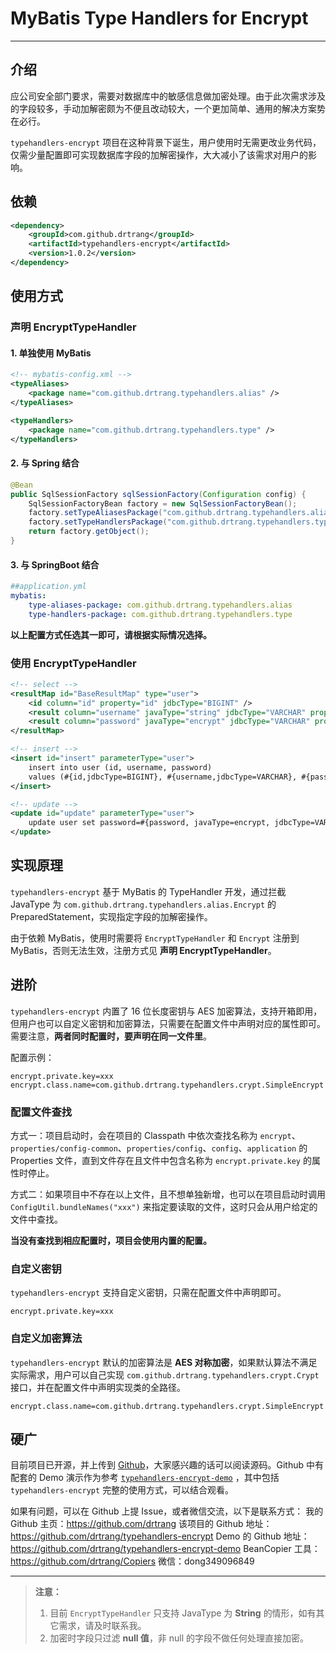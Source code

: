 # MyBatis Type Handlers for Encrypt

---

## 介绍
应公司安全部门要求，需要对数据库中的敏感信息做加密处理。由于此次需求涉及的字段较多，手动加解密颇为不便且改动较大，一个更加简单、通用的解决方案势在必行。

`typehandlers-encrypt` 项目在这种背景下诞生，用户使用时无需更改业务代码，仅需少量配置即可实现数据库字段的加解密操作，大大减小了该需求对用户的影响。


## 依赖
```xml
<dependency>
	<groupId>com.github.drtrang</groupId>
	<artifactId>typehandlers-encrypt</artifactId>
	<version>1.0.2</version>
</dependency>
```


## 使用方式
### 声明 EncryptTypeHandler
#### 1. 单独使用 MyBatis
```xml
<!-- mybatis-config.xml -->
<typeAliases>
    <package name="com.github.drtrang.typehandlers.alias" />
</typeAliases>

<typeHandlers>
    <package name="com.github.drtrang.typehandlers.type" />
</typeHandlers>
```

#### 2. 与 Spring 结合
```java
@Bean
public SqlSessionFactory sqlSessionFactory(Configuration config) {
    SqlSessionFactoryBean factory = new SqlSessionFactoryBean();
    factory.setTypeAliasesPackage("com.github.drtrang.typehandlers.alias");
    factory.setTypeHandlersPackage("com.github.drtrang.typehandlers.type");
    return factory.getObject();
}
```

#### 3. 与 SpringBoot 结合
```yaml
##application.yml
mybatis:
    type-aliases-package: com.github.drtrang.typehandlers.alias
    type-handlers-package: com.github.drtrang.typehandlers.type
```

**以上配置方式任选其一即可，请根据实际情况选择。**

### 使用 EncryptTypeHandler
```xml
<!-- select -->
<resultMap id="BaseResultMap" type="user">
    <id column="id" property="id" jdbcType="BIGINT" />
    <result column="username" javaType="string" jdbcType="VARCHAR" property="username" />
    <result column="password" javaType="encrypt" jdbcType="VARCHAR" property="password" />
</resultMap>

<!-- insert -->
<insert id="insert" parameterType="user">
    insert into user (id, username, password)
    values (#{id,jdbcType=BIGINT}, #{username,jdbcType=VARCHAR}, #{password, javaType=encrypt, jdbcType=VARCHAR})
</insert>

<!-- update -->
<update id="update" parameterType="user">
    update user set password=#{password, javaType=encrypt, jdbcType=VARCHAR} where id=#{id}
</update>
```


## 实现原理
`typehandlers-encrypt` 基于 MyBatis 的 TypeHandler 开发，通过拦截 JavaType 为 `com.github.drtrang.typehandlers.alias.Encrypt` 的 PreparedStatement，实现指定字段的加解密操作。

由于依赖 MyBatis，使用时需要将 `EncryptTypeHandler` 和 `Encrypt` 注册到 MyBatis，否则无法生效，注册方式见 **声明 EncryptTypeHandler**。


## 进阶
`typehandlers-encrypt` 内置了 16 位长度密钥与 AES 加密算法，支持开箱即用，但用户也可以自定义密钥和加密算法，只需要在配置文件中声明对应的属性即可。需要注意，**两者同时配置时，要声明在同一文件里**。

配置示例：
```properties
encrypt.private.key=xxx
encrypt.class.name=com.github.drtrang.typehandlers.crypt.SimpleEncrypt
```

### 配置文件查找
方式一：项目启动时，会在项目的 Classpath 中依次查找名称为 `encrypt`、`properties/config-common`、`properties/config`、`config`、`application` 的 Properties 文件，直到文件存在且文件中包含名称为 `encrypt.private.key` 的属性时停止。

方式二：如果项目中不存在以上文件，且不想单独新增，也可以在项目启动时调用 `ConfigUtil.bundleNames("xxx")` 来指定要读取的文件，这时只会从用户给定的文件中查找。

**当没有查找到相应配置时，项目会使用内置的配置。**

### 自定义密钥
`typehandlers-encrypt` 支持自定义密钥，只需在配置文件中声明即可。
```properties
encrypt.private.key=xxx
```

### 自定义加密算法
`typehandlers-encrypt` 默认的加密算法是 **AES 对称加密**，如果默认算法不满足实际需求，用户可以自己实现 `com.github.drtrang.typehandlers.crypt.Crypt` 接口，并在配置文件中声明实现类的全路径。
```properties
encrypt.class.name=com.github.drtrang.typehandlers.crypt.SimpleEncrypt
```

## 硬广
目前项目已开源，并上传到 [Github](https://github.com/drtrang/typehandlers-encrypt)，大家感兴趣的话可以阅读源码。Github 中有配套的 Demo 演示作为参考 [`typehandlers-encrypt-demo`](https://github.com/drtrang/typehandlers-encrypt-demo) ，其中包括 `typehandlers-encrypt` 完整的使用方式，可以结合观看。

如果有问题，可以在 Github 上提 Issue，或者微信交流，以下是联系方式：
<i class="icon-github"></i> 我的 Github 主页：https://github.com/drtrang
<i class="icon-github"></i> 该项目的 Github 地址：https://github.com/drtrang/typehandlers-encrypt
<i class="icon-github"></i> Demo 的 Github 地址：https://github.com/drtrang/typehandlers-encrypt-demo
<i class="icon-github"></i> BeanCopier 工具：https://github.com/drtrang/Copiers
<i class="icon-gittip"></i> 微信：dong349096849

---

> **注意：**
> 1. 目前 `EncryptTypeHandler` 只支持 JavaType 为 **String** 的情形，如有其它需求，请及时联系我。
> 2. 加密时字段只过滤 **null 值**，非 null 的字段不做任何处理直接加密。